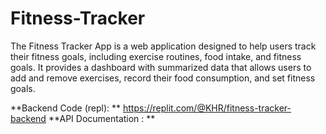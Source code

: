 # Fitness-Tracker
The Fitness Tracker App is a web application designed to help users track their fitness goals, including exercise routines, food intake, and fitness goals. It provides a dashboard with summarized data that allows users to add and remove exercises, record their food consumption, and set fitness goals.

**Backend Code (repl): ** https://replit.com/@KHR/fitness-tracker-backend
**API Documentation : **
